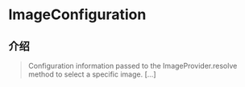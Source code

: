 # ImageConfiguration

## 介绍

> Configuration information passed to the ImageProvider.resolve method to select a specific image. [...]
